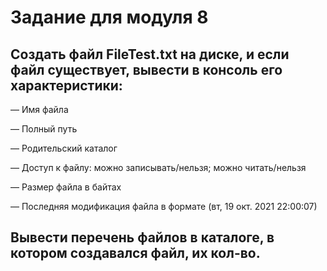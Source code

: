 # Задание для модуля 8
## Создать файл FileTest.txt на диске, и если файл существует, вывести в консоль его характеристики:
— Имя файла

— Полный путь

— Родительский каталог

— Доступ к файлу: можно записывать/нельзя; можно читать/нельзя

— Размер файла в байтах

— Последняя модификация файла в формате (вт, 19 окт. 2021 22:00:07)

## Вывести перечень файлов в каталоге, в котором создавался файл, их кол-во.



 

